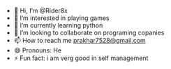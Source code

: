 - 👋 Hi, I’m @Rider8x
- 👀 I’m interested in playing games
- 🌱 I’m currently learning python
- 💞️ I’m looking to collaborate on programing copanies
- 📫 How to reach me prakhar7528@gmail.com
- 😄 Pronouns: He
- ⚡ Fun fact: i am verg good in self management

<!---
Rider8x/Rider8x is a ✨ special ✨ repository because its `README.md` (this file) appears on your GitHub profile.
You can click the Preview link to take a look at your changes.
--->
